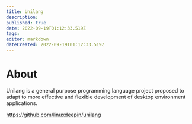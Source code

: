 ```yaml
---
title: Unilang
description: 
published: true
date: 2022-09-19T01:12:33.519Z
tags: 
editor: markdown
dateCreated: 2022-09-19T01:12:33.519Z
---
```


# About
Unilang is a general purpose programming language project proposed to adapt to more effective and flexible development of desktop environment applications.

https://github.com/linuxdeepin/unilang